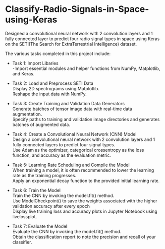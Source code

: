 # Classify-Radio-Signals-in-Space-using-Keras
Designed a convolutional neural network with 2 convolution layers and 1 fully connected layer to predict four radio signal types in space using Keras on the SETI(The Search for ExtraTerrestrial Intelligence) dataset.

The various tasks completed in this project include:
- Task 1: Import Libaries<br>
-Import essential modules and helper functions from NumPy, Matplotlib, and Keras.<br>

- Task 2: Load and Preprocess SETI Data<br>
Display 2D spectrograms using Matplotlib.<br>
Reshape the input data with NumPy.<br>

- Task 3: Create Training and Validation Data Generators<br>
Generate batches of tensor image data with real-time data augmentation.<br>
Specify paths to training and validation image directories and generates batches of augmented data.<br>

- Task 4: Create a Convolutional Neural Network (CNN) Model<br>
Design a convolutional neural network with 2 convolution layers and 1 fully connected layers to predict four signal types.<br>
Use Adam as the optimizer, categorical crossentropy as the loss function, and accuracy as the evaluation metric.<br>

- Task 5: Learning Rate Scheduling and Compile the Model<br>
When training a model, it is often recommended to lower the learning rate as the training progresses.<br>
Apply an exponential decay function to the provided initial learning rate.<br>

- Task 6: Train the Model<br>
Train the CNN by invoking the model.fit() method.<br>
Use ModelCheckpoint() to save the weights associated with the higher validation accuracy after every epoch<br>
Display live training loss and accuracy plots in Jupyter Notebook using livelossplot.<br>

- Task 7: Evaluate the Model<br>
Evaluate the CNN by invoking the model.fit() method.<br>
Obtain the classification report to note the precision and recall of your classifier.<br>
